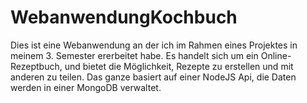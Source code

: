 # WebanwendungKochbuch

Dies ist eine Webanwendung an der ich im Rahmen eines Projektes in meinem 3. Semester ererbeitet habe. 
Es handelt sich um ein Online-Rezeptbuch, und bietet die Möglichkeit, Rezepte zu erstellen und mit anderen zu teilen.
Das ganze basiert auf einer NodeJS Api, die Daten werden in einer MongoDB verwaltet.

